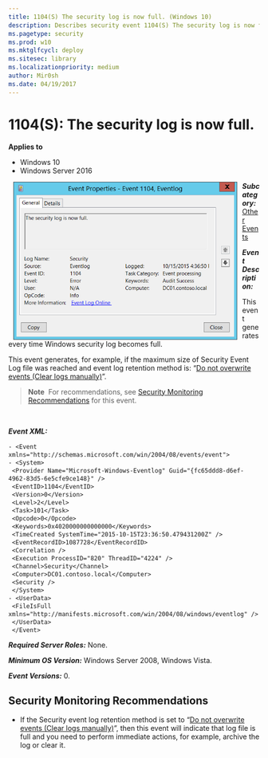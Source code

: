 ```yaml
---
title: 1104(S) The security log is now full. (Windows 10)
description: Describes security event 1104(S) The security log is now full.
ms.pagetype: security
ms.prod: w10
ms.mktglfcycl: deploy
ms.sitesec: library
ms.localizationpriority: medium
author: Mir0sh
ms.date: 04/19/2017
---
```


# 1104(S): The security log is now full.

**Applies to**
-   Windows 10
-   Windows Server 2016


<img src="images/event-1104.png" alt="Event 1104 illustration" width="449" height="317" hspace="10" align="left" />

***Subcategory:***&nbsp;[Other Events](other-events.md)

***Event Description:***

This event generates every time Windows security log becomes full.

This event generates, for example, if the maximum size of Security Event Log file was reached and event log retention method is: “[Do not overwrite events (Clear logs manually)](https://technet.microsoft.com/en-us/library/cc778402(v=ws.10).aspx)”.

> **Note**&nbsp;&nbsp;For recommendations, see [Security Monitoring Recommendations](#security-monitoring-recommendations) for this event.

<br clear="all">

***Event XML:***
```
- <Event xmlns="http://schemas.microsoft.com/win/2004/08/events/event">
- <System>
 <Provider Name="Microsoft-Windows-Eventlog" Guid="{fc65ddd8-d6ef-4962-83d5-6e5cfe9ce148}" /> 
 <EventID>1104</EventID> 
 <Version>0</Version> 
 <Level>2</Level> 
 <Task>101</Task> 
 <Opcode>0</Opcode> 
 <Keywords>0x4020000000000000</Keywords> 
 <TimeCreated SystemTime="2015-10-15T23:36:50.479431200Z" /> 
 <EventRecordID>1087728</EventRecordID> 
 <Correlation /> 
 <Execution ProcessID="820" ThreadID="4224" /> 
 <Channel>Security</Channel> 
 <Computer>DC01.contoso.local</Computer> 
 <Security /> 
 </System>
- <UserData>
 <FileIsFull xmlns="http://manifests.microsoft.com/win/2004/08/windows/eventlog" /> 
 </UserData>
 </Event>

```

***Required Server Roles:*** None.

***Minimum OS Version:*** Windows Server 2008, Windows Vista.

***Event Versions:*** 0.

## Security Monitoring Recommendations

-   If the Security event log retention method is set to “[Do not overwrite events (Clear logs manually)](https://technet.microsoft.com/en-us/library/cc778402(v=ws.10).aspx)”, then this event will indicate that log file is full and you need to perform immediate actions, for example, archive the log or clear it.

